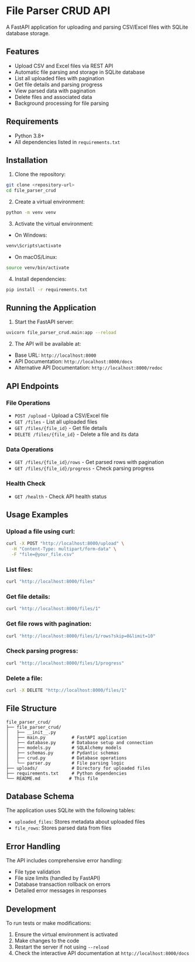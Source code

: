  # File Parser CRUD API

A FastAPI application for uploading and parsing CSV/Excel files with SQLite database storage.

## Features

- Upload CSV and Excel files via REST API
- Automatic file parsing and storage in SQLite database
- List all uploaded files with pagination
- Get file details and parsing progress
- View parsed data with pagination
- Delete files and associated data
- Background processing for file parsing

## Requirements

- Python 3.8+
- All dependencies listed in `requirements.txt`

## Installation

1. Clone the repository:
```bash
git clone <repository-url>
cd file_parser_crud
```

2. Create a virtual environment:
```bash
python -m venv venv
```

3. Activate the virtual environment:
- On Windows:
```bash
venv\Scripts\activate
```
- On macOS/Linux:
```bash
source venv/bin/activate
```

4. Install dependencies:
```bash
pip install -r requirements.txt
```

## Running the Application

1. Start the FastAPI server:
```bash
uvicorn file_parser_crud.main:app --reload
```

2. The API will be available at:
- Base URL: `http://localhost:8000`
- API Documentation: `http://localhost:8000/docs`
- Alternative API Documentation: `http://localhost:8000/redoc`

## API Endpoints

### File Operations
- `POST /upload` - Upload a CSV/Excel file
- `GET /files` - List all uploaded files
- `GET /files/{file_id}` - Get file details
- `DELETE /files/{file_id}` - Delete a file and its data

### Data Operations
- `GET /files/{file_id}/rows` - Get parsed rows with pagination
- `GET /files/{file_id}/progress` - Check parsing progress

### Health Check
- `GET /health` - Check API health status

## Usage Examples

### Upload a file using curl:
```bash
curl -X POST "http://localhost:8000/upload" \
  -H "Content-Type: multipart/form-data" \
  -F "file=@your_file.csv"
```

### List files:
```bash
curl "http://localhost:8000/files"
```

### Get file details:
```bash
curl "http://localhost:8000/files/1"
```

### Get file rows with pagination:
```bash
curl "http://localhost:8000/files/1/rows?skip=0&limit=10"
```

### Check parsing progress:
```bash
curl "http://localhost:8000/files/1/progress"
```

### Delete a file:
```bash
curl -X DELETE "http://localhost:8000/files/1"
```

## File Structure

```
file_parser_crud/
├── file_parser_crud/
│   ├── __init__.py
│   ├── main.py          # FastAPI application
│   ├── database.py      # Database setup and connection
│   ├── models.py        # SQLAlchemy models
│   ├── schemas.py       # Pydantic schemas
│   ├── crud.py          # Database operations
│   └── parser.py        # File parsing logic
├── uploads/             # Directory for uploaded files
├── requirements.txt     # Python dependencies
└── README.md           # This file
```

## Database Schema

The application uses SQLite with the following tables:
- `uploaded_files`: Stores metadata about uploaded files
- `file_rows`: Stores parsed data from files

## Error Handling

The API includes comprehensive error handling:
- File type validation
- File size limits (handled by FastAPI)
- Database transaction rollback on errors
- Detailed error messages in responses

## Development

To run tests or make modifications:
1. Ensure the virtual environment is activated
2. Make changes to the code
3. Restart the server if not using `--reload`
4. Check the interactive API documentation at `http://localhost:8000/docs`
